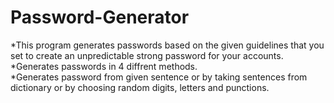 # Password-Generator
*This program generates passwords based on the given guidelines that you set to create an unpredictable strong password for your accounts.
*Generates passwords in 4 diffrent methods.                                                                                                
*Generates password from given sentence or by taking sentences from dictionary or by choosing random digits, letters and punctions.

